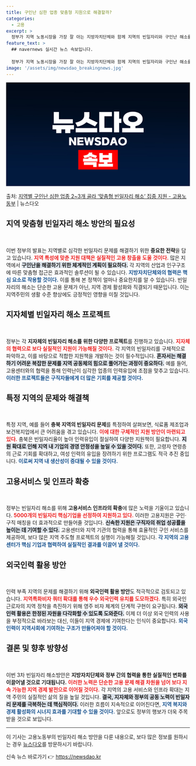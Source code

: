 ```yaml
---
title: 구인난 심한 업종 맞춤형 지원으로 해결할까?
categories:
  - 고용
excerpt: >
  정부가 지역 노동시장을 가장 잘 아는 지방자치단체와 함께 지역의 빈일자리와 구인난 해소를 위해 지역별 맞춤형…
feature_text: >
  ## navernews 실시간 뉴스 속보입니다.

  정부가 지역 노동시장을 가장 잘 아는 지방자치단체와 함께 지역의 빈일자리와 구인난 해소를 위해 지역별 맞춤형…
image: '/assets/img/newsdao_breakingnews.jpg'
---
```


![뉴스다오 속보](/assets/img/newsdao_breakingnews.jpg)

<p>출처: <a href="https://newsdao.kr/2176" rel="dofollow">지역별 구인난 심한 업종 2~3개 골라 ‘맞춤형 빈일자리 해소’ 집중 지원 - 고용노동부</a> | 뉴스다오</p>

<h2 data-ke-size="size26">지역 맞춤형 빈일자리 해소 방안의 필요성</h2>
<p data-ke-size="size16">&nbsp;</p>
이번 정부의 발표는 지역별로 심각한 빈일자리 문제를 해결하기 위한 <b>중요한 전략</b>을 담고 있습니다. <b><span style="color: #ee2323;">지역 특성에 맞춘 지원 대책은 실질적인 고용 창출을 도울 것이다.</span></b> 많은 지역에서 <b><span style="background-color: #21538527;">구인난을 해결하기 위한 체계적인 계획이 필요하다.</span></b> 각 지역의 산업과 인구구조에 따른 맞춤형 접근은 효과적인 솔루션이 될 수 있습니다. <b><span style="color: #1a5490;">지방자치단체와의 협력은 핵심 요소로 작용할 것이다.</span></b> 이를 통해 본 정책이 얼마나 중요한지를 알 수 있습니다. 빈일자리의 해소는 단순한 고용 문제가 아닌, 지역 경제 활성화와 직결되기 때문입니다. 이는 지역주민의 생활 수준 향상에도 긍정적인 영향을 미칠 것입니다.

<h2 data-ke-size="size26">지자체별 빈일자리 해소 프로젝트</h2>
<p data-ke-size="size16">&nbsp;</p>
정부는 각 <b>지자체의 빈일자리 해소를 위한 다양한 프로젝트</b>를 진행하고 있습니다. <b><span style="color: #ee2323;">지자체의 협력으로 보다 실질적인 지원이 가능해질 것이다.</span></b> 각 지역의 빈일자리를 구체적으로 파악하고, 이를 바탕으로 적합한 지원책을 개발하는 것이 필수적입니다. <b><span style="background-color: #21538527;">혼자서는 해결하기 어려운 복잡한 문제를 지역 공동체의 힘으로 풀어가는 과정이 중요하다.</span></b> 예를 들어, 고용센터와의 협력을 통해 인력난이 심각한 업종의 인력유입에 초점을 맞추고 있습니다. <b><span style="color: #1a5490;">이러한 프로젝트들은 구직자들에게 더 많은 기회를 제공할 것이다.</span></b>

<h2 data-ke-size="size26">특정 지역의 문제와 해결책</h2>
<p data-ke-size="size16">&nbsp;</p>
특정 지역, 예를 들어 <b>충북 지역의 빈일자리 문제</b>를 특정하여 살펴보면, 식료품 제조업과 보건복지업에서 큰 어려움을 겪고 있습니다. <b><span style="color: #ee2323;">이에 대한 구체적인 지원 방안이 마련되고 있다.</span></b> 충북은 빈일자리율이 높아 인력유입이 절실하여 다양한 지원책이 필요합니다. <b><span style="background-color: #21538527;">지원 확대로 인해 지역 내 기업의 경영 안정성을 높일 수 있을 것이다.</span></b> 또한, 고령자 연령층의 근로 기회를 확대하고, 여성 인력의 유입을 장려하기 위한 프로그램도 적극 추진 중입니다. <b><span style="color: #1a5490;">이로써 지역 내 생산성이 증대될 수 있을 것이다.</span></b>

<h2 data-ke-size="size26">고용서비스 및 인프라 확충</h2>
<p data-ke-size="size16">&nbsp;</p>
정부는 빈일자리 해소를 위해 <b>고용서비스 인프라의 확충</b>에 많은 노력을 기울이고 있습니다. <b><span style="color: #ee2323;">5000개의 빈일자리 핵심기업을 선정하여 지원하고 있다.</span></b> 이러한 고용지원은 구인·구직 매칭을 더 효과적으로 만들어줄 것입니다. <b><span style="background-color: #21538527;">신속한 지원은 구직자의 취업 성공률을 높이는 데 기여할 수 있다.</span></b> 고용센터와 지역 기관의 협력을 통해 효율적인 구인 서비스를 제공하여, 보다 많은 지역 주도형 프로젝트의 실행이 가능해질 것입니다. <b><span style="color: #1a5490;">각 지역의 고용센터가 핵심 기업과 협력하여 실질적인 결과를 이끌어 낼 것이다.</span></b>

<h2 data-ke-size="size26">외국인력 활용 방안</h2>
<p data-ke-size="size16">&nbsp;</p>
인력 부족 지역의 문제를 해결하기 위해 <b>외국인력 활용 방안</b>도 적극적으로 검토되고 있습니다. <b><span style="color: #ee2323;">지역특화비자 쿼터 확대를 통해 우수 외국인력 유치를 도모하겠다.</span></b> 특히 외국인 근로자의 지역 정착을 촉진하기 위해 영주 비자 체계의 단계적 구현이 요구됩니다. <b><span style="background-color: #21538527;">외국인력 활용은 한정된 자원을 다각화할 수 있도록 도와준다.</span></b> 이제 더 이상 외국 인력의 사용을 부정적으로 바라보는 대신, 이들이 지역 경제에 기여한다는 인식이 중요합니다. <b><span style="color: #1a5490;">외국인력이 지역사회에 기여하는 구조가 만들어져야 할 것이다.</span></b>

<h2 data-ke-size="size26">결론 및 향후 방향성</h2>
<p data-ke-size="size16">&nbsp;</p>
이번 3차 빈일자리 해소방안은 <b>지방자치단체와 정부 간의 협력을 통한 실질적인 변화를 이끌어낼 것으로 기대됩니다.</b> <b><span style="color: #ee2323;">이러한 노력은 단순한 고용 문제 해결 차원을 넘어 보다 지속 가능한 지역 경제 발전으로 이어질 것이다.</span></b> 각 지역의 고용 서비스와 인프라 확대는 지역 주민의 실질적인 삶의 질을 높일 것입니다. <b><span style="background-color: #21538527;">결국, 지자체와 정부의 공동 노력이 빈일자리 문제를 극복하는 데 핵심적이다.</span></b> 이러한 흐름이 지속적으로 이어진다면, <b><span style="color: #1a5490;">지역 복지와 경제 활성화의 시너지 효과를 기대할 수 있을 것이다.</span></b> 앞으로도 정부의 행보가 더욱 주목받을 것으로 보입니다.

<p data-ke-size="size16"></p>
<hr>
<p data-ke-size="size16"></p>

이 기사는 고용노동부의 빈일자리 해소 방안을 다룬 내용으로, 보다 많은 정보를 원하시는 경우 [뉴스다오](https://newsdao.kr/2176)를 방문하시기 바랍니다. 

신속 뉴스 바로가기 👉 <a href="https://newsdao.kr" rel="dofollow">https://newsdao.kr</a>


